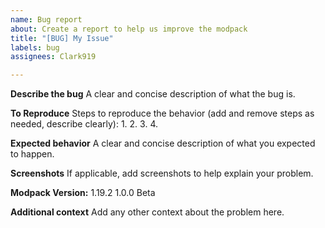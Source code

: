 ```yaml
---
name: Bug report
about: Create a report to help us improve the modpack
title: "[BUG] My Issue"
labels: bug
assignees: Clark919

---
```


**Describe the bug**
A clear and concise description of what the bug is.

**To Reproduce**
Steps to reproduce the behavior (add and remove steps as needed, describe clearly):
1. 
2. 
3. 
4. 

**Expected behavior**
A clear and concise description of what you expected to happen.

**Screenshots**
If applicable, add screenshots to help explain your problem.

**Modpack Version:**
 1.19.2 1.0.0 Beta

**Additional context**
Add any other context about the problem here.

